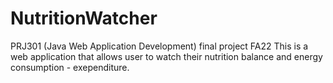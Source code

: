 # NutritionWatcher
PRJ301 (Java Web Application Development) final project FA22
This is a web application that allows user to watch their nutrition balance and energy consumption - exependiture.
